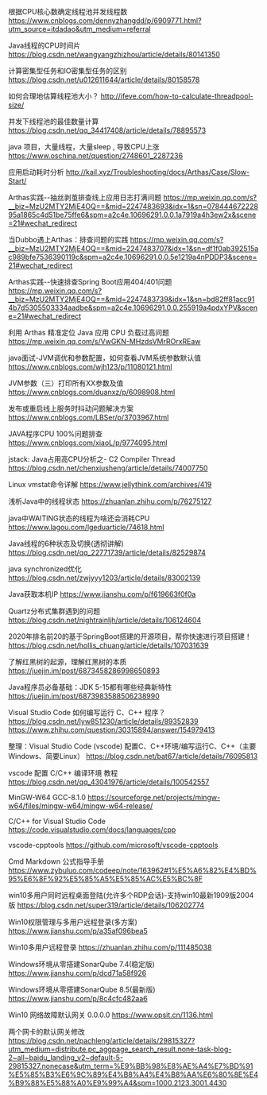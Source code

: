 根据CPU核心数确定线程池并发线程数 https://www.cnblogs.com/dennyzhangdd/p/6909771.html?utm_source=itdadao&utm_medium=referral

Java线程的CPU时间片 https://blog.csdn.net/wangyangzhizhou/article/details/80141350

计算密集型任务和IO密集型任务的区别 https://blog.csdn.net/u012611644/article/details/80158578

如何合理地估算线程池大小？ http://ifeve.com/how-to-calculate-threadpool-size/

并发下线程池的最佳数量计算 https://blog.csdn.net/qq_34417408/article/details/78895573

java 项目，大量线程，大量sleep , 导致CPU上涨 https://www.oschina.net/question/2748601_2287236

应用启动耗时分析 http://kail.xyz/Troubleshooting/docs/Arthas/Case/Slow-Start/

Arthas实践--抽丝剥茧排查线上应用日志打满问题 https://mp.weixin.qq.com/s?__biz=MzU2MTY2MjE4OQ==&mid=2247483693&idx=1&sn=07844467222895a1865c4d51be75ffe6&spm=a2c4e.10696291.0.0.1a7919a4h3ew2x&scene=21#wechat_redirect

当Dubbo遇上Arthas：排查问题的实践 https://mp.weixin.qq.com/s?__biz=MzU2MTY2MjE4OQ==&mid=2247483707&idx=1&sn=df1f0ab392515ac989bfe7536390119c&spm=a2c4e.10696291.0.0.5e1219a4nPDDP3&scene=21#wechat_redirect

Arthas实践--快速排查Spring Boot应用404/401问题 https://mp.weixin.qq.com/s?__biz=MzU2MTY2MjE4OQ==&mid=2247483739&idx=1&sn=bd82ff81acc914b7d5305503334aadbe&spm=a2c4e.10696291.0.0.255919a4pdxYPV&scene=21#wechat_redirect

利用 Arthas 精准定位 Java 应用 CPU 负载过高问题 https://mp.weixin.qq.com/s/VwGKN-MHzdsVMrROrxREaw

java面试-JVM调优和参数配置，如何查看JVM系统参数默认值 https://www.cnblogs.com/wjh123/p/11080121.html

JVM参数（三）打印所有XX参数及值 https://www.cnblogs.com/duanxz/p/6098908.html

发布或重启线上服务时抖动问题解决方案 https://www.cnblogs.com/LBSer/p/3703967.html

JAVA程序CPU 100%问题排查 https://www.cnblogs.com/xiaoL/p/9774095.html

jstack: Java占用高CPU分析之- C2 Compiler Thread https://blog.csdn.net/chenxiusheng/article/details/74007750

Linux vmstat命令详解 https://www.jellythink.com/archives/419

浅析Java中的线程状态 https://zhuanlan.zhihu.com/p/76275127

java中WAITING状态的线程为啥还会消耗CPU https://www.lagou.com/lgeduarticle/74618.html

Java线程的6种状态及切换(透彻讲解) https://blog.csdn.net/qq_22771739/article/details/82529874

java synchronized优化 https://blog.csdn.net/zwjyyy1203/article/details/83002139

Java获取本机IP https://www.jianshu.com/p/f619663f0f0a

Quartz分布式集群遇到的问题 https://blog.csdn.net/nightrainljh/article/details/106124604


2020年排名前20的基于SpringBoot搭建的开源项目，帮你快速进行项目搭建！ https://blog.csdn.net/hollis_chuang/article/details/107031639

了解红黑树的起源，理解红黑树的本质 https://juejin.im/post/6873458286998650893

Java程序员必备基础：JDK 5-15都有哪些经典新特性  https://juejin.im/post/6873983588506238990

Visual Studio Code 如何编写运行 C、C++ 程序？ https://blog.csdn.net/lyw851230/article/details/89352839  https://www.zhihu.com/question/30315894/answer/154979413

整理：Visual Studio Code (vscode) 配置C、C++环境/编写运行C、C++（主要Windows、简要Linux） https://blog.csdn.net/bat67/article/details/76095813

vscode 配置 C/C++ 编译环境 教程 https://blog.csdn.net/qq_43041976/article/details/100542557

MinGW-W64 GCC-8.1.0 https://sourceforge.net/projects/mingw-w64/files/mingw-w64/mingw-w64-release/

C/C++ for Visual Studio Code https://code.visualstudio.com/docs/languages/cpp

vscode-cpptools https://github.com/microsoft/vscode-cpptools

Cmd Markdown 公式指导手册 https://www.zybuluo.com/codeep/note/163962#1%E5%A6%82%E4%BD%95%E6%8F%92%E5%85%A5%E5%85%AC%E5%BC%8F


win10多用户同时远程桌面登陆(允许多个RDP会话)-支持win10最新1909版2004版 https://blog.csdn.net/super319/article/details/106202774

Win10权限管理与多用户远程登录(多方案) https://www.jianshu.com/p/a35af096bea5

Win10多用户远程登录 https://zhuanlan.zhihu.com/p/111485038


Windows环境从零搭建SonarQube 7.4(稳定版)   https://www.jianshu.com/p/dcd71a58f926

Windows环境从零搭建SonarQube 8.5(最新版)  https://www.jianshu.com/p/8c4cfc482aa6

Win10 网络故障默认网关 0.0.0.0  https://www.opsit.cn/1136.html

两个网卡的默认网关修改  https://blog.csdn.net/pachleng/article/details/29815327?utm_medium=distribute.pc_aggpage_search_result.none-task-blog-2~all~baidu_landing_v2~default-5-29815327.nonecase&utm_term=%E9%BB%98%E8%AE%A4%E7%BD%91%E5%85%B3%E6%9C%89%E4%B8%A4%E4%B8%AA%E6%80%8E%E4%B9%88%E5%88%A0%E9%99%A4&spm=1000.2123.3001.4430




































